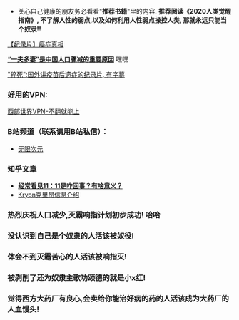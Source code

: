 * 关心自己健康的朋友务必看看"**推荐书籍**"里的内容.  **推荐阅读《2020人类觉醒指南》, 不了解人性的弱点,以及如何利用人性弱点操控人类, 那就永远只能当个奴隶!!**

[【纪录片】癌症真相](https://www.bilibili.com/video/BV1Br4y1s772) 

[**“一夫多妻”是中国人口骤减的重要原因**](https://www.youtube.com/watch?v=2co0OtHqC7U) 嘿嘿

["猝死":国外讲疫苗后遗症的纪录片, 有字幕](https://mp.weixin.qq.com/s/R7dGbj8Mc7xkBAOc80SiwQ)

### 好用的VPN:
[西部世界VPN-不翻就能上](https://wwsj9688.xyz/)

### B站频道（联系请用B站私信）：
* [无限次元](https://space.bilibili.com/2139404925)

### 知乎文章
* [**经常看见11：11是咋回事？有啥意义？**](https://zhuanlan.zhihu.com/p/523746992) 
* [Kryon克里昂信息介绍](https://zhuanlan.zhihu.com/p/531021832) 

### 热烈庆祝人口减少,灭霸响指计划初步成功! 哈哈
### 没认识到自己是个奴隶的人活该被奴役!
### 体会不到灭霸苦心的人活该被响指灭!
### 被剥削了还为奴隶主歌功颂德的就是小x红!
### 觉得西方大药厂有良心,会卖给你能治好病的药的人活该成为大药厂的人血馒头!

